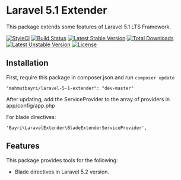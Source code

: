 # Laravel 5.1 Extender

This package extends some features of Laravel 5.1 LTS Framework.


[![StyleCI](https://styleci.io/repos/57279758/shield?style=flat)](https://styleci.io/repos/57279758) [![Build Status](https://travis-ci.org/mahmutbayri/laravel-5-1-extender.svg)](https://travis-ci.org/mahmutbayri/laravel-5-1-extender) [![Latest Stable Version](https://poser.pugx.org/mahmutbayri/laravel-5-1-extender/v/stable)](https://packagist.org/packages/mahmutbayri/laravel-5-1-extender) [![Total Downloads](https://poser.pugx.org/mahmutbayri/laravel-5-1-extender/downloads)](https://packagist.org/packages/mahmutbayri/laravel-5-1-extender) [![Latest Unstable Version](https://poser.pugx.org/mahmutbayri/laravel-5-1-extender/v/unstable)](https://packagist.org/packages/mahmutbayri/laravel-5-1-extender) [![License](https://poser.pugx.org/mahmutbayri/laravel-5-1-extender/license)](https://packagist.org/packages/mahmutbayri/laravel-5-1-extender)

## Installation

First, require this package in composer.json and run `composer update`

	"mahmutbayri/laravel-5-1-extender": "dev-master"

After updating, add the ServiceProvider to the array of providers in app/config/app.php

For blade directives:

	'Bayri\LaravelExtender\BladeExtenderServiceProvider',

## Features

This package provides tools for the following:

- Blade directives in Laravel 5.2 version.



